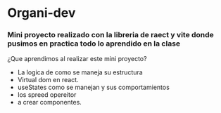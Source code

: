 # Organi-dev

### Mini proyecto realizado con la libreria de raect y vite donde pusimos en practica todo lo aprendido en la clase

¿Que aprendimos al realizar este mini proyecto?

- La logica de como se maneja su estructura
- Virtual dom en react.
- useStates como se manejan y sus comportamientos
- los spreed opereitor
- a crear componentes.
